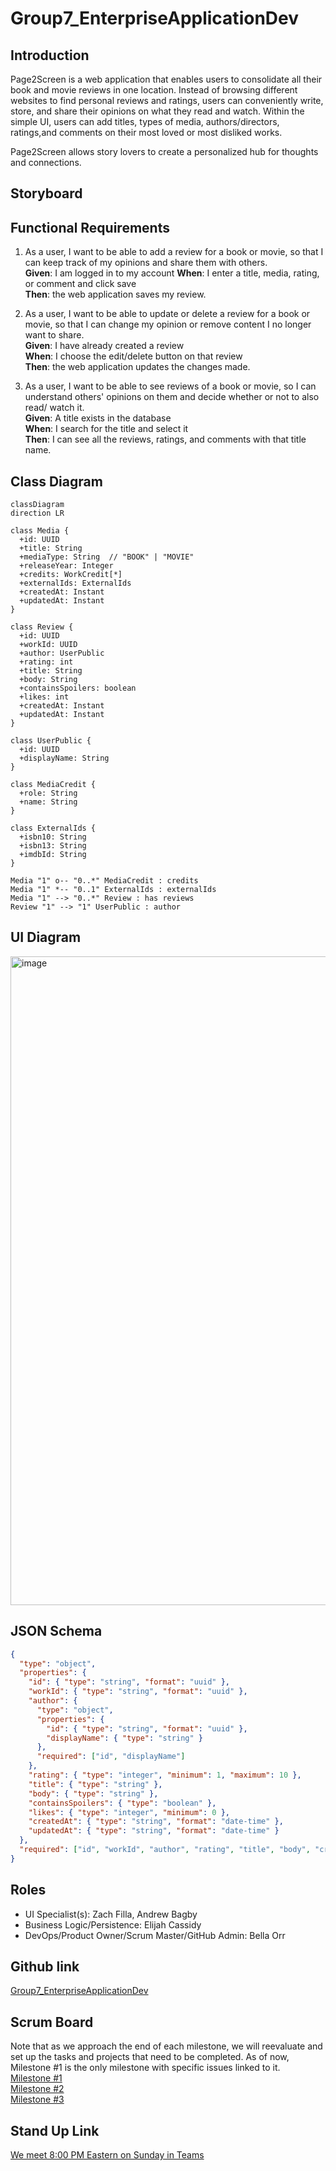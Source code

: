 # Group7_EnterpriseApplicationDev

## Introduction

Page2Screen is a web application that enables users to consolidate all their book and movie reviews in one location. Instead of browsing different websites to find personal reviews and ratings, users can conveniently write, store, and share their opinions on what they read and watch. Within the simple UI, users can add titles, types of media, authors/directors, ratings,and comments on their most loved or most disliked works.

Page2Screen allows story lovers to create a personalized hub for thoughts and connections.

## Storyboard

## Functional Requirements

1. As a user, I want to be able to add a review for a book or movie, so that I can keep track of my opinions and share them with others. \
   **Given**: I am logged in to my account
   **When**: I enter a title, media, rating, or comment and click save \
   **Then**: the web application saves my review.

2. As a user, I want to be able to update or delete a review for a book or movie, so that I can change my opinion or remove content I no longer want to share. \
   **Given**: I have already created a review \
   **When**: I choose the edit/delete button on that review \
   **Then**: the web application updates the changes made.

3. As a user, I want to be able to see reviews of a book or movie, so I can understand others' opinions on them and decide whether or not to also read/ watch it. \
   **Given**: A title exists in the database \
   **When**: I search for the title and select it \
   **Then**: I can see all the reviews, ratings, and comments with that title name.

## Class Diagram

```mermaid
classDiagram
direction LR

class Media {
  +id: UUID
  +title: String
  +mediaType: String  // "BOOK" | "MOVIE"
  +releaseYear: Integer
  +credits: WorkCredit[*]
  +externalIds: ExternalIds
  +createdAt: Instant
  +updatedAt: Instant
}

class Review {
  +id: UUID
  +workId: UUID
  +author: UserPublic
  +rating: int
  +title: String
  +body: String
  +containsSpoilers: boolean
  +likes: int
  +createdAt: Instant
  +updatedAt: Instant
}

class UserPublic {
  +id: UUID
  +displayName: String
}

class MediaCredit {
  +role: String
  +name: String
}

class ExternalIds {
  +isbn10: String
  +isbn13: String
  +imdbId: String
}

Media "1" o-- "0..*" MediaCredit : credits
Media "1" *-- "0..1" ExternalIds : externalIds
Media "1" --> "0..*" Review : has reviews
Review "1" --> "1" UserPublic : author
```

## UI Diagram

<img width="1000" height="1038" alt="image" src="https://github.com/user-attachments/assets/4c897d83-486c-4a34-8c1f-4418b9d0c1a0" />

## JSON Schema

```json
{
  "type": "object",
  "properties": {
    "id": { "type": "string", "format": "uuid" },
    "workId": { "type": "string", "format": "uuid" },
    "author": {
      "type": "object",
      "properties": {
        "id": { "type": "string", "format": "uuid" },
        "displayName": { "type": "string" }
      },
      "required": ["id", "displayName"]
    },
    "rating": { "type": "integer", "minimum": 1, "maximum": 10 },
    "title": { "type": "string" },
    "body": { "type": "string" },
    "containsSpoilers": { "type": "boolean" },
    "likes": { "type": "integer", "minimum": 0 },
    "createdAt": { "type": "string", "format": "date-time" },
    "updatedAt": { "type": "string", "format": "date-time" }
  },
  "required": ["id", "workId", "author", "rating", "title", "body", "createdAt"]
}
```

## Roles

- UI Specialist(s): Zach Filla, Andrew Bagby
- Business Logic/Persistence: Elijah Cassidy
- DevOps/Product Owner/Scrum Master/GitHub Admin: Bella Orr

## Github link

[Group7_EnterpriseApplicationDev](https://github.com/bella-orr/Group7_EnterpriseApplicationDev.git)

## Scrum Board

Note that as we approach the end of each milestone, we will reevaluate and set up the tasks and projects that need to be completed. As of now, Milestone #1 is the only milestone with specific issues linked to it. \
[Milestone #1](https://github.com/bella-orr/Page2Screen/milestone/1) \
[Milestone #2](https://github.com/bella-orr/Page2Screen/milestone/2) \
[Milestone #3](https://github.com/bella-orr/Page2Screen/milestone/3)

## Stand Up Link

[We meet 8:00 PM Eastern on Sunday in Teams](https://teams.microsoft.com/l/meetup-join/19%3ameeting_NDYzZGU4MzgtMWUwZS00OTU1LThjNDQtZWUzYjdiZWM2OTMx%40thread.v2/0?context=%7b%22Tid%22%3a%22f5222e6c-5fc6-48eb-8f03-73db18203b63%22%2c%22Oid%22%3a%2226d681d5-1ec6-40ee-aa28-ef79944434d3%22%7d)

